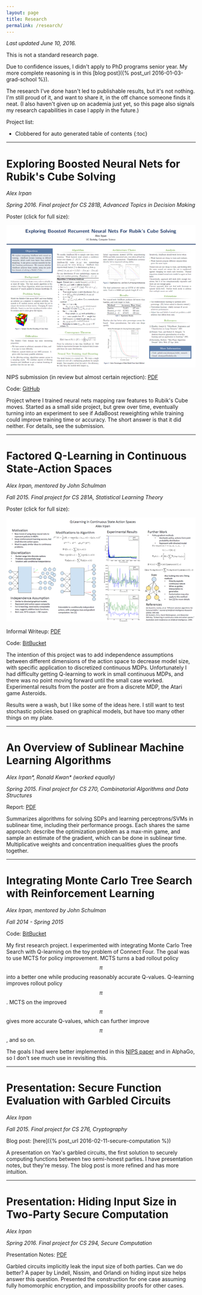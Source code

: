 ```yaml
---
layout: page
title: Research
permalink: /research/
---
```


*Last updated June 10, 2016.*

This is not a standard research page.

Due to confidence issues, I didn't apply to PhD programs senior year.
My more complete reasoning is in this [blog post]({% post_url 2016-01-03-grad-school %}).

The research I've done hasn't led to publishable results, but it's
not nothing. I'm still proud of it, and want to share it, in the off chance
someone finds it neat.
(I also haven't given up on academia just yet, so this page also
signals my research capabilities in case I apply in the future.)

Project list:

- Clobbered for auto generated table of contents
{:toc}


---------------------------------------------

<p></p>

# Exploring Boosted Neural Nets for Rubik's Cube Solving

*Alex Irpan*

*Spring 2016. Final project for CS 281B, Advanced Topics in Decision Making*

Poster (click for full size):

[![Poster](/public/research/posterimage.png)](/public/research/poster.pdf)

NIPS submission (in review but almost certain rejection): [PDF](/public/research/nips_2016.pdf)

Code: [GitHub](https://github.com/alexirpan/rubik_research)

Project where I trained neural nets mapping raw features to Rubik's Cube moves.
Started as a small side project, but
grew over time, eventually turning into an experiment
to see if AdaBoost reweighting while training could improve training
time or accuracy.
The short answer is that it did neither. For details, see the submission.


---------------------------------------------

<p></p>

# Factored Q-Learning in Continuous State-Action Spaces

*Alex Irpan, mentored by John Schulman*

*Fall 2015. Final project for CS 281A, Statistical Learning Theory*

Poster (click for full size):

[![281A Poster](/public/research/281aposterimage.png)](/public/research/281aposter.pdf)

Informal Writeup: [PDF](/public/research/281areport.pdf)

Code: [BitBucket](https://bitbucket.org/airpan/fall15-research)

The intention of this project was to
add independence assumptions between different dimensions of the action space to
decrease model size,
with specific application to discretized continuous MDPs.
Unfortunately I had difficulty getting Q-learning to work in small
continuous MDPs,
and there was no point moving forward until the small case worked.
Experimental results from the poster are from a discrete MDP, the Atari
game Asteroids.

Results were a wash, but I like some of the ideas here. I still want to test
stochastic policies based on graphical models,
but have too many other things on my plate.


---------------------------------------------

<p></p>

# An Overview of Sublinear Machine Learning Algorithms

*Alex Irpan\*, Ronald Kwan\* (worked equally)*

*Spring 2015. Final project for CS 270, Combinatorial Algorithms and Data Structures*

Report: [PDF](/public/research/sublinear-algorithms-optimization.pdf)

Summarizes algorithms for solving SDPs and learning
perceptrons/SVMs in sublinear time, including their performance proogs.
Each shares the same approach:
describe the optimization problem as a max-min game, and sample an
estimate of the gradient, which can be done in sublinear time.
Multiplicative weights and concentration inequalities glues the proofs together.


---------------------------------------------

<p></p>

# Integrating Monte Carlo Tree Search with Reinforcement Learning

*Alex Irpan, mentored by John Schulman*

*Fall 2014 - Spring 2015*

Code: [BitBucket](https://bitbucket.org/airpan/research-code)

My first research project. I experimented with integrating Monte
Carlo Tree Search with Q-learning on the toy problem of Connect Four.
The goal was to use MCTS for policy improvement. MCTS turns a bad
rollout policy $$\pi$$ into a better one while producing reasonably
accurate Q-values. Q-learning improves rollout policy $$\pi$$. MCTS on
the improved $$\pi$$ gives more accurate Q-values, which can further
improve $$\pi$$, and so on.

The goals I had were better implemented in this [NIPS paper](http://papers.nips.cc/paper/5421-deep-learning-for-real-time-atari-game-play-using-offline-monte-carlo-tree-search-planning)
and in AlphaGo, so I don't see much use in revisiting this.


---------------------------------------------

<p></p>

# Presentation: Secure Function Evaluation with Garbled Circuits

*Alex Irpan*

*Fall 2015. Final project for CS 276, Cryptography*

Blog post: [here]({% post_url 2016-02-11-secure-computation %})

A presentation on Yao's garbled circuits, the first solution to securely
computing functions between two semi-honest parties. I have presentation notes,
but they're messy. The blog post is more refined and has more
intuition.


---------------------------------------------

<p></p>

# Presentation: Hiding Input Size in Two-Party Secure Computation

*Alex Irpan*

*Spring 2016. Final project for CS 294, Secure Computation*

Presentation Notes: [PDF](/public/research/hiding_input_size.pdf)

Garbled circuits implicitly leak the input size of both parties. Can we do
better? A paper by Lindell, Nissim, and Orlandi on hiding input size helps
answer this question.
Presented the construction for one case assuming fully homomorphic encryption,
and impossibility proofs for other cases.


